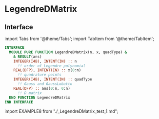 # LegendreDMatrix

## Interface

import Tabs from '@theme/Tabs';
import TabItem from '@theme/TabItem';

<Tabs>
<TabItem value="interface" label="܀ Interface" default>

```fortran
INTERFACE
  MODULE PURE FUNCTION LegendreDMatrix(n, x, quadType) &
    & RESULT(ans)
    INTEGER(I4B), INTENT(IN) :: n
      !! order of Legendre polynomial
    REAL(DFP), INTENT(IN) :: x(0:n)
      !! quadrature points
    INTEGER(I4B), INTENT(IN) :: quadType
      !! Gauss and GaussLobatto
    REAL(DFP) :: ans(0:n, 0:n)
      !! D matrix
  END FUNCTION LegendreDMatrix
END INTERFACE
```

</TabItem>

<TabItem value="example" label="️܀ See example">

import EXAMPLE8 from "./_LegendreDMatrix_test_1.md";

<EXAMPLE8 />

</TabItem>

<TabItem value="close" label="↢ ">

</TabItem>
</Tabs>
